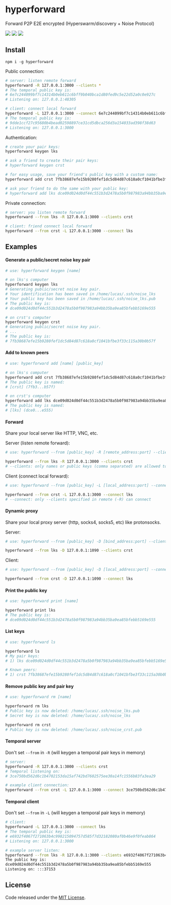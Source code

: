 # hyperforward

Forward P2P E2E encrypted (Hyperswarm/discovery + Noise Protocol)

![](https://img.shields.io/npm/v/hyperforward.svg) ![](https://img.shields.io/npm/dt/hyperforward.svg) ![](https://img.shields.io/github/license/LuKks/hyperforward.svg)

## Install
```
npm i -g hyperforward
```

Public connection:
```bash
# server: listen remote forward
hyperforward -R 127.0.0.1:3000 --clients *
# The temporal public key is:
# 6e7c244099bf7c14314b0eb611c6bff9b040bca1d80fed9c5e22d52a0c0e927c
# Listening on: 127.0.0.1:48305

# client: connect local forward
hyperforward -L 127.0.0.1:3000 --connect 6e7c244099bf7c14314b0eb611c6bff9b040bca1d80fed9c5e22d52a0c0e927c
# The temporal public key is:
# 9dde1ccf27c95680b4bead02598897ce31cd5dbca256d3a154033ad398f38d63
# Listening on: 127.0.0.1:3000
```

Authentication:
```bash
# create your pair keys:
hyperforward keygen lks

# ask a friend to create their pair keys:
# hyperforward keygen crst

# for easy usage, save your friend's public key with a custom name:
hyperforward add crst 7fb38687efe15b9280fef1dc5d84d87c618a0cf1041bfbe3f33c115a30b0b57f

# ask your friend to do the same with your public key:
# hyperforward add lks dce09d024d0df44c551b3d2478a5b0f987983a94bb35ba9ea85bfebb5169e555
```

Private connection:
```bash
# server: you listen remote forward
hyperforward --from lks -R 127.0.0.1:3000 --clients crst

# client: friend connect local forward
hyperforward --from crst -L 127.0.0.1:3000 --connect lks
```

## Examples
#### Generate a public/secret noise key pair
```bash
# use: hyperforward keygen [name]

# on lks's computer
hyperforward keygen lks
# Generating public/secret noise key pair.
# Your identification has been saved in /home/lucas/.ssh/noise_lks
# Your public key has been saved in /home/lucas/.ssh/noise_lks.pub
# The public key is:
# dce09d024d0df44c551b3d2478a5b0f987983a94bb35ba9ea85bfebb5169e555

# on crst's computer
hyperforward keygen crst
# Generating public/secret noise key pair.
# ...
# The public key is:
# 7fb38687efe15b9280fef1dc5d84d87c618a0cf1041bfbe3f33c115a30b0b57f
```

#### Add to known peers
```bash
# use: hyperforward add [name] [public_key]

# on lks's computer
hyperforward add crst 7fb38687efe15b9280fef1dc5d84d87c618a0cf1041bfbe3f33c115a30b0b57f
# The public key is named:
# [crst] (7fb3...b57f)

# on crst's computer
hyperforward add lks dce09d024d0df44c551b3d2478a5b0f987983a94bb35ba9ea85bfebb5169e555
# The public key is named:
# [lks] (dce0...e555)
```

#### Forward
Share your local server like HTTP, VNC, etc.

Server (listen remote forward):
```bash
# use: hyperforward --from [public_key] -R [remote_address:port] --clients [asterisk or list of names or public keys]

hyperforward --from lks -R 127.0.0.1:3000 --clients crst
# --clients: only names or public keys (comma separated) are allowed to connect
```

Client (connect local forward):
```bash
# use: hyperforward --from [public_key] -L [local_address:port] --connect [public_key]

hyperforward --from crst -L 127.0.0.1:3000 --connect lks
# --connect: only --clients specified in remote (-R) can connect
```

#### Dynamic proxy
Share your local proxy server (http, socks4, socks5, etc) like protonsocks.

Server:
```bash
# use: hyperforward --from [public_key] -D [bind_address:port] --clients [asterisk or list of names or public keys]

hyperforward --from lks -D 127.0.0.1:1090 --clients crst
```

Client:
```bash
# use: hyperforward --from [public_key] -D [local_address:port] --connect [public_key]

hyperforward --from crst -D 127.0.0.1:1090 --connect lks
```

#### Print the public key
```bash
# use: hyperforward print [name]

hyperforward print lks
# The public key is:
# dce09d024d0df44c551b3d2478a5b0f987983a94bb35ba9ea85bfebb5169e555
```

#### List keys
```bash
# use: hyperforward ls

hyperforward ls
# My pair keys:
# 1) lks dce09d024d0df44c551b3d2478a5b0f987983a94bb35ba9ea85bfebb5169e555

# Known peers:
# 1) crst 7fb38687efe15b9280fef1dc5d84d87c618a0cf1041bfbe3f33c115a30b0b57f
```

#### Remove public key and pair key
```bash
# use: hyperforward rm [name]

hyperforward rm lks
# Public key is now deleted: /home/lucas/.ssh/noise_lks.pub
# Secret key is now deleted: /home/lucas/.ssh/noise_lks

hyperforward rm crst
# Public key is now deleted: /home/lucas/.ssh/noise_crst.pub
```

#### Temporal server
Don't set `--from` in `-R` (will keygen a temporal pair keys in memory)
```bash
# server:
hyperforward -R 127.0.0.1:3000 --clients crst
# Temporal listening on:
# 3ce750bd562d6c1b4702153da15af742bd7602575ee30a14fc1556b83fa3ea29

# example client connection:
hyperforward --from crst -L 127.0.0.1:3000 --connect 3ce750bd562d6c1b4702153da15af742bd7602575ee30a14fc1556b83fa3ea29
```

#### Temporal client
Don't set `--from` in `-L` (will keygen a temporal pair keys in memory)
```bash
# client:
hyperforward -L 127.0.0.1:3000 --connect lks
# The temporal public key is:
# e6932f4067f271063b4c998215094757d585f7d32182080af0b46e9f0feab864
# Listening on: 127.0.0.1:3000

# example server listen:
hyperforward --from lks -R 127.0.0.1:3000 --clients e6932f4067f271063b4c998215094757d585f7d32182080af0b46e9f0feab864
The public key is:
dce09d024d0df44c551b3d2478a5b0f987983a94bb35ba9ea85bfebb5169e555
Listening on: :::37153
```

## License
Code released under the [MIT License](https://github.com/LuKks/hyperforward/blob/master/LICENSE).
